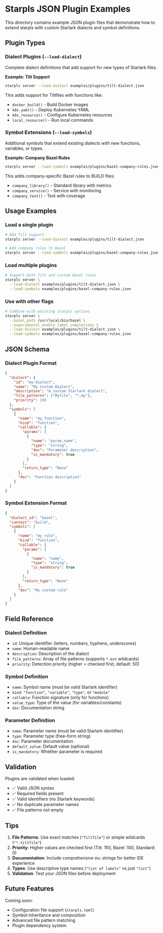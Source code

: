 # Starpls JSON Plugin Examples

This directory contains example JSON plugin files that demonstrate how to extend starpls with custom Starlark dialects and symbol definitions.

## Plugin Types

### Dialect Plugins (`--load-dialect`)

Complete dialect definitions that add support for new types of Starlark files.

**Example: Tilt Support**
```bash
starpls server --load-dialect examples/plugins/tilt-dialect.json
```

This adds support for Tiltfiles with functions like:
- `docker_build()` - Build Docker images
- `k8s_yaml()` - Deploy Kubernetes YAML
- `k8s_resource()` - Configure Kubernetes resources
- `local_resource()` - Run local commands

### Symbol Extensions (`--load-symbols`)

Additional symbols that extend existing dialects with new functions, variables, or types.

**Example: Company Bazel Rules**
```bash
starpls server --load-symbols examples/plugins/bazel-company-rules.json
```

This adds company-specific Bazel rules to BUILD files:
- `company_library()` - Standard library with metrics
- `company_service()` - Service with monitoring
- `company_test()` - Test with coverage

## Usage Examples

### Load a single plugin
```bash
# Add Tilt support
starpls server --load-dialect examples/plugins/tilt-dialect.json

# Add company rules to Bazel
starpls server --load-symbols examples/plugins/bazel-company-rules.json
```

### Load multiple plugins
```bash
# Support both Tilt and custom Bazel rules
starpls server \
  --load-dialect examples/plugins/tilt-dialect.json \
  --load-symbols examples/plugins/bazel-company-rules.json
```

### Use with other flags
```bash
# Combine with existing starpls options
starpls server \
  --bazel_path /usr/local/bin/bazel \
  --experimental_enable_label_completions \
  --load-dialect examples/plugins/tilt-dialect.json \
  --load-symbols examples/plugins/bazel-company-rules.json
```

## JSON Schema

### Dialect Plugin Format

```json
{
  "dialect": {
    "id": "my-dialect",
    "name": "My Custom Dialect",
    "description": "A custom Starlark dialect",
    "file_patterns": ["Myfile", "*.my"],
    "priority": 100
  },
  "symbols": [
    {
      "name": "my_function",
      "kind": "function",
      "callable": {
        "params": [
          {
            "name": "param_name",
            "type": "string",
            "doc": "Parameter description",
            "is_mandatory": true
          }
        ],
        "return_type": "None"
      },
      "doc": "Function description"
    }
  ]
}
```

### Symbol Extension Format

```json
{
  "dialect_id": "bazel",
  "context": "build",
  "symbols": [
    {
      "name": "my_rule",
      "kind": "function",
      "callable": {
        "params": [
          {
            "name": "name",
            "type": "string",
            "is_mandatory": true
          }
        ],
        "return_type": "None"
      },
      "doc": "My custom rule"
    }
  ]
}
```

## Field Reference

### Dialect Definition
- `id`: Unique identifier (letters, numbers, hyphens, underscores)
- `name`: Human-readable name
- `description`: Description of the dialect
- `file_patterns`: Array of file patterns (supports `*.ext` wildcards)
- `priority`: Detection priority (higher = checked first, default: 50)

### Symbol Definition
- `name`: Symbol name (must be valid Starlark identifier)
- `kind`: `"function"`, `"variable"`, `"type"`, or `"module"`
- `callable`: Function signature (only for functions)
- `value_type`: Type of the value (for variables/constants)
- `doc`: Documentation string

### Parameter Definition
- `name`: Parameter name (must be valid Starlark identifier)
- `type`: Parameter type (free-form string)
- `doc`: Parameter documentation
- `default_value`: Default value (optional)
- `is_mandatory`: Whether parameter is required

## Validation

Plugins are validated when loaded:
- ✅ Valid JSON syntax
- ✅ Required fields present
- ✅ Valid identifiers (no Starlark keywords)
- ✅ No duplicate parameter names
- ✅ File patterns not empty

## Tips

1. **File Patterns**: Use exact matches (`"Tiltfile"`) or simple wildcards (`"*.tiltfile"`)
2. **Priority**: Higher values are checked first (Tilt: 150, Bazel: 100, Standard: 0)
3. **Documentation**: Include comprehensive `doc` strings for better IDE experience
4. **Types**: Use descriptive type names (`"list of labels"` vs just `"list"`)
5. **Validation**: Test your JSON files before deployment

## Future Features

Coming soon:
- Configuration file support (`starpls.toml`)
- Symbol inheritance and composition
- Advanced file pattern matching
- Plugin dependency system